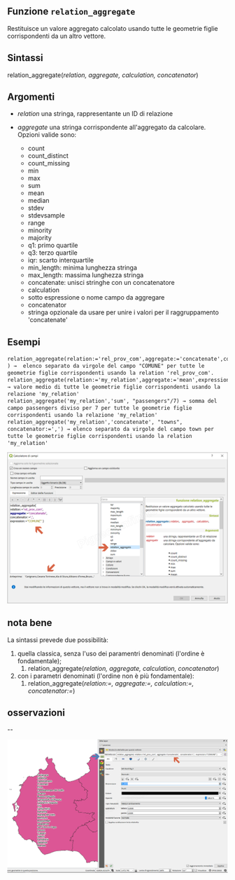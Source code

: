 ## Funzione `relation_aggregate`

Restituisce un valore aggregato calcolato usando tutte le geometrie figlie corrispondenti da un altro vettore.

## Sintassi

relation_aggregate(_relation, aggregate, calculation, concatenator_)

## Argomenti

* _relation_ una stringa, rappresentante un ID di relazione
* _aggregate_ una stringa corrispondente all'aggregato da calcolare. Opzioni valide sono:

    * count
    * count_distinct
    * count_missing
    * min
    * max
    * sum
    * mean
    * median
    * stdev
    * stdevsample
    * range
    * minority
    * majority
    * q1: primo quartile
    * q3: terzo quartile
    * iqr: scarto interquartile
    * min_length: minima lunghezza stringa
    * max_length: massima lunghezza stringa
    * concatenate: unisci stringhe con un concatenatore
    * calculation
    * sotto espressione o nome campo da aggregare
    * concatenator
    * stringa opzionale da usare per unire i valori per il raggruppamento 'concatenate'

## Esempi

```
relation_aggregate(relation:='rel_prov_com',aggregate:='concatenate',concatenator:=',',expression:="COMUNE" ) →  elenco separato da virgole del campo "COMUNE" per tutte le geometrie figlie corrispondenti usando la relation 'rel_prov_com'.
relation_aggregate(relation:='my_relation',aggregate:='mean',expression:="passengers") → valore medio di tutte le geometrie figlie corrispondenti usando la relazione 'my_relation'
relation_aggregate('my_relation','sum', "passengers"/7) → somma del campo passengers diviso per 7 per tutte le geometrie figlie corrispondenti usando la relazione 'my_relation' 
relation_aggregate('my_relation','concatenate', "towns", concatenator:=',') → elenco separato da virgole del campo town per tutte le geometrie figlie corrispondenti usando la relation 'my_relation'
```

![](/img/aggregates/relation_aggregate/relation_aggregate1.png)

## nota bene

La sintassi prevede due possibilità:
1. quella classica, senza l'uso dei paramentri denominati (l'ordine è fondamentale);
    1. relation_aggregate(_relation, aggregate, calculation, concatenator_)
2. con i parametri denominati (l'ordine non è più fondamentale): 
    1. relation_aggregate(_relation:=, aggregate:=, calculation:=, concatenator:=_)

## osservazioni

--

![](/img/aggregates/relation_aggregate/relation_aggregate2.png)